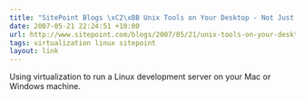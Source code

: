 ```yaml
---
title: "SitePoint Blogs \xC2\xBB Unix Tools on Your Desktop - Not Just For Mac Users"
date: 2007-05-21 22:24:51 +10:00
url: http://www.sitepoint.com/blogs/2007/05/21/unix-tools-on-your-desktop-not-just-for-mac-users/
tags: virtualization linux sitepoint
layout: link
---
```

Using virtualization to run a Linux development server on your Mac or Windows machine.
